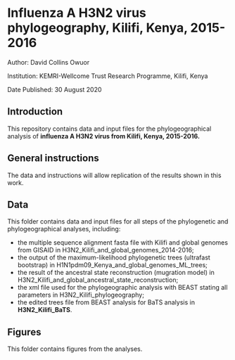 # Influenza A H3N2 virus phylogeography, Kilifi, Kenya, 2015-2016

Author:	David Collins Owuor

Institution:	KEMRI-Wellcome Trust Research Programme, Kilifi, Kenya

Date Published: 30 August 2020

## Introduction

This repository contains data and input files for the phylogeographical analysis of **influenza A H3N2 virus from Kilifi, Kenya, 2015-2016.**

## General instructions

The data and instructions will allow replication of the results shown in this work.

## Data

This folder contains data and input files for all steps of the phylogenetic and phylogeographical analyses,
including:

* the multiple sequence alignment fasta file with Kilifi and global genomes from GISAID in H3N2_Kilifi_and_global_genomes_2014-2016;
* the output of the maximum-likelihood phylogenetic trees (ultrafast bootstrap) in H1N1pdm09_Kenya_and_global_genomes_ML_trees;
* the result of the ancestral state reconstruction (mugration model) in H3N2_Kilifi_and_global_ancestral_state_reconstruction;   
* the xml file used for the phylogeographic analysis with BEAST stating all parameters in H3N2_Kilifi_phylogeography;
* the edited trees file from BEAST analysis for BaTS analysis in **H3N2_Kilifi_BaTS**.

##	Figures

This folder contains figures from the analyses.
